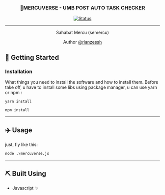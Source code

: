 
<h3 align="center">🤖MERCUVERSE - UMB POST AUTO TASK CHECKER</h3>

<div align="center">

[![Status](https://img.shields.io/badge/status-active-success.svg)]()

</div>

---

<p align="center">  Sahabat Mercu (semercu)
    <br> 
</p>

<p align="center">  Author <a href="https://github.com/rahmatrians">@rianzessh</a>
    <br> 
</p>




## 🏁 Getting Started <a name = "getting_started"></a>

### Installation

What things you need to install the software and how to install them.
Before take off, u have to install some libs using package manager, u can use yarn or npm :

```
yarn install
```
```
npm install
```

---

## ✈️ Usage <a name = "usage"></a>

just, fly like this:

```
node .\mercuverse.js
```
---

## ⛏️ Built Using <a name = "built_using"></a>

- Javascript ✨
